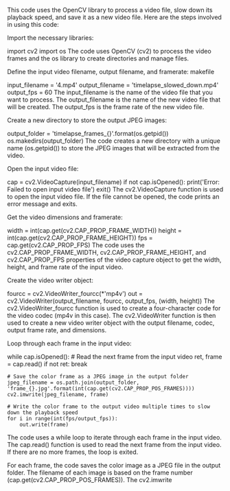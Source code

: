 This code uses the OpenCV library to process a video file, slow down its playback speed, and save it as a new video file. Here are the steps involved in using this code:

Import the necessary libraries:

import cv2
import os
The code uses OpenCV (cv2) to process the video frames and the os library to create directories and manage files.

Define the input video filename, output filename, and framerate:
makefile

input_filename = '4.mp4'
output_filename = 'timelapse_slowed_down.mp4'
output_fps = 60
The input_filename is the name of the video file that you want to process. The output_filename is the name of the new video file that will be created. The output_fps is the frame rate of the new video file.

Create a new directory to store the output JPEG images:

output_folder = 'timelapse_frames_{}'.format(os.getpid())
os.makedirs(output_folder)
The code creates a new directory with a unique name (os.getpid()) to store the JPEG images that will be extracted from the video.

Open the input video file:

cap = cv2.VideoCapture(input_filename)
if not cap.isOpened():
    print('Error: Failed to open input video file')
    exit()
The cv2.VideoCapture function is used to open the input video file. If the file cannot be opened, the code prints an error message and exits.

Get the video dimensions and framerate:

width = int(cap.get(cv2.CAP_PROP_FRAME_WIDTH))
height = int(cap.get(cv2.CAP_PROP_FRAME_HEIGHT))
fps = cap.get(cv2.CAP_PROP_FPS)
The code uses the cv2.CAP_PROP_FRAME_WIDTH, cv2.CAP_PROP_FRAME_HEIGHT, and cv2.CAP_PROP_FPS properties of the video capture object to get the width, height, and frame rate of the input video.

Create the video writer object:

fourcc = cv2.VideoWriter_fourcc(*'mp4v')
out = cv2.VideoWriter(output_filename, fourcc, output_fps, (width, height))
The cv2.VideoWriter_fourcc function is used to create a four-character code for the video codec (mp4v in this case). The cv2.VideoWriter function is then used to create a new video writer object with the output filename, codec, output frame rate, and dimensions.

Loop through each frame in the input video:

while cap.isOpened():
    # Read the next frame from the input video
    ret, frame = cap.read()
    if not ret:
        break
    
    # Save the color frame as a JPEG image in the output folder
    jpeg_filename = os.path.join(output_folder, 'frame_{}.jpg'.format(int(cap.get(cv2.CAP_PROP_POS_FRAMES))))
    cv2.imwrite(jpeg_filename, frame)
    
    # Write the color frame to the output video multiple times to slow down the playback speed
    for i in range(int(fps/output_fps)):
        out.write(frame)
The code uses a while loop to iterate through each frame in the input video. The cap.read() function is used to read the next frame from the input video. If there are no more frames, the loop is exited.

For each frame, the code saves the color image as a JPEG file in the output folder. The filename of each image is based on the frame number (cap.get(cv2.CAP_PROP_POS_FRAMES)). The cv2.imwrite

